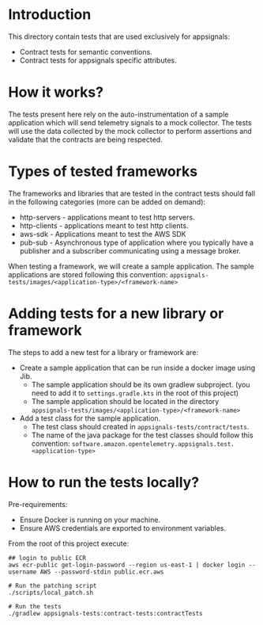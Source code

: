# Introduction

This directory contain tests that are used exclusively for appsignals:
* Contract tests for semantic conventions.
* Contract tests for appsignals specific attributes.

# How it works?

The tests present here rely on the auto-instrumentation of a sample application which will send telemetry signals to
a mock collector. The tests will use the data collected by the mock collector to perform assertions and validate that
the contracts are being respected.


# Types of tested frameworks

The frameworks and libraries that are tested in the contract tests should fall in the following categories (more can be added on demand):
* http-servers - applications meant to test http servers.
* http-clients - applications meant to test http clients.
* aws-sdk - Applications meant to test the AWS SDK
* pub-sub - Asynchronous type of application where you typically have a publisher and a subscriber communicating using a message broker.

When testing a framework, we will create a sample application. The sample applications are stored following this
convention: `appsignals-tests/images/<application-type>/<framework-name>`

# Adding tests for a new library or framework

The steps to add a new test for a library or framework are:

* Create a sample application that can be run inside a docker image using Jib.
    * The sample application should be its own gradlew subproject. (you need to add it to `settings.gradle.kts` in the root of this project)
    * The sample application should be located in the directory `appsignals-tests/images/<application-type>/<framework-name>`
* Add a test class for the sample application.
    * The test class should created in `appsignals-tests/contract/tests`.
    * The name of the java package for the test classes should follow this convention: `software.amazon.opentelemetry.appsignals.test.<application-type>`

# How to run the tests locally?

Pre-requirements:
 * Ensure Docker is running on your machine.
 * Ensure AWS credentials are exported to environment variables.

From the root of this project execute:

```
## login to public ECR
aws ecr-public get-login-password --region us-east-1 | docker login --username AWS --password-stdin public.ecr.aws

# Run the patching script
./scripts/local_patch.sh

# Run the tests
./gradlew appsignals-tests:contract-tests:contractTests
```
